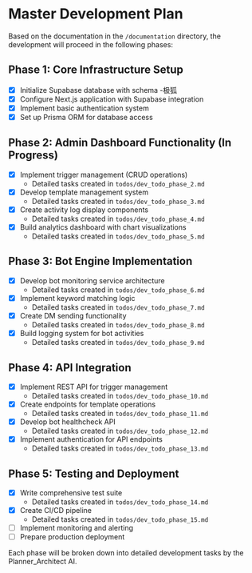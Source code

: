 # Master Development Plan

Based on the documentation in the `/documentation` directory, the development will proceed in the following phases:
## Phase 1: Core Infrastructure Setup
- [x] Initialize Supabase database with schema
-极狐
- [x] Configure Next.js application with Supabase integration
- [x] Implement basic authentication system
- [x] Set up Prisma ORM for database access

## Phase 2: Admin Dashboard Functionality (In Progress)
- [x] Implement trigger management (CRUD operations)
  - Detailed tasks created in `todos/dev_todo_phase_2.md`
- [x] Develop template management system
  - Detailed tasks created in `todos/dev_todo_phase_3.md`
- [x] Create activity log display components
  - Detailed tasks created in `todos/dev_todo_phase_4.md`
- [x] Build analytics dashboard with chart visualizations
  - Detailed tasks created in `todos/dev_todo_phase_5.md`

## Phase 3: Bot Engine Implementation
- [x] Develop bot monitoring service architecture
  - Detailed tasks created in `todos/dev_todo_phase_6.md`
- [x] Implement keyword matching logic
  - Detailed tasks created in `todos/dev_todo_phase_7.md`
- [x] Create DM sending functionality
  - Detailed tasks created in `todos/dev_todo_phase_8.md`
- [x] Build logging system for bot activities
  - Detailed tasks created in `todos/dev_todo_phase_9.md`

## Phase 4: API Integration
- [x] Implement REST API for trigger management
  - Detailed tasks created in `todos/dev_todo_phase_10.md`
- [x] Create endpoints for template operations
  - Detailed tasks created in `todos/dev_todo_phase_11.md`
- [x] Develop bot healthcheck API
  - Detailed tasks created in `todos/dev_todo_phase_12.md`
- [x] Implement authentication for API endpoints
  - Detailed tasks created in `todos/dev_todo_phase_13.md`

## Phase 5: Testing and Deployment
- [x] Write comprehensive test suite
  - Detailed tasks created in `todos/dev_todo_phase_14.md`
- [x] Create CI/CD pipeline
  - Detailed tasks created in `todos/dev_todo_phase_15.md`
- [ ] Implement monitoring and alerting
- [ ] Prepare production deployment

Each phase will be broken down into detailed development tasks by the Planner_Architect AI.